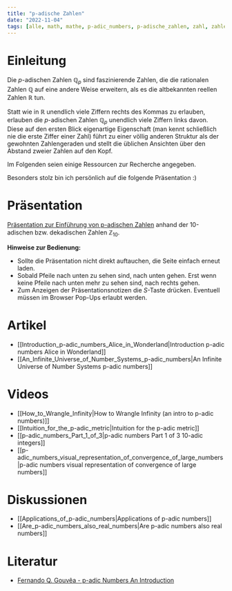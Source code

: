 ```yaml
---
title: "p-adische Zahlen"
date: "2022-11-04"
tags: [alle, math, mathe, p-adic_numbers, p-adische_zahlen, zahl, zahlentheorie, number_theory, reelle_zahlen, real_numbers, rational_numbers, rationale_zahlen, betrag, value, abstand, distance, video, präsentation, alice]
---
```


# Einleitung

Die $p$-adischen Zahlen $\mathbb{Q}_{p}$ sind faszinierende Zahlen, die die rationalen Zahlen $\mathbb{Q}$ auf eine andere Weise erweitern, als es die altbekannten reellen Zahlen $\mathbb{R}$ tun. 

Statt wie in $\mathbb{R}$ unendlich viele Ziffern rechts des Kommas zu erlauben, erlauben die $p$-adischen Zahlen $\mathbb{Q}_{p}$ unendlich viele Ziffern links davon. Diese auf den ersten Blick eigenartige Eigenschaft (man kennt schließlich nie die erste Ziffer einer Zahl) führt zu einer völlig anderen Struktur als der gewohnten Zahlengeraden und stellt die üblichen Ansichten über den Abstand zweier Zahlen auf den Kopf.

Im Folgenden seien einige Ressourcen zur Recherche angegeben. 

Besonders stolz bin ich persönlich auf die folgende Präsentation :)


# Präsentation

[Präsentation zur Einführung von p-adischen Zahlen](https://meistensmathe.de/Pr%C3%A4sentationen/Pr%C3%A4sentation_p-adische_Zahlen/index.html#/) anhand der 10-adischen bzw. dekadischen Zahlen $\mathbb{Z}_{10}$. 

**Hinweise zur Bedienung:**
- Sollte die Präsentation nicht direkt auftauchen, die Seite einfach erneut laden.
- Sobald Pfeile nach unten zu sehen sind, nach unten gehen. Erst wenn keine Pfeile nach unten mehr zu sehen sind, nach rechts gehen.
- Zum Anzeigen der Präsentationsnotizen die *S*-Taste drücken. Eventuell müssen im Browser Pop-Ups erlaubt werden. 

# Artikel

- [[Introduction_p-adic_numbers_Alice_in_Wonderland|Introduction p-adic numbers Alice in Wonderland]]
- [[An_Infinite_Universe_of_Number_Systems_p-adic_numbers|An Infinite Universe of Number Systems p-adic numbers]]

# Videos

- [[How_to_Wrangle_Infinity|How to Wrangle Infinity (an intro to p-adic numbers)]]
- [[Intuition_for_the_p-adic_metric|Intuition for the p-adic metric]]
- [[p-adic_numbers_Part_1_of_3|p-adic numbers Part 1 of 3 10-adic integers]]
- [[p-adic_numbers_visual_representation_of_convergence_of_large_numbers|p-adic numbers visual representation of convergence of large numbers]]

# Diskussionen

- [[Applications_of_p-adic_numbers|Applications of p-adic numbers]]
- [[Are_p-adic_numbers_also_real_numbers|Are p-adic numbers also real numbers]]

# Literatur

- [Fernando Q. Gouvêa - p-adic Numbers An Introduction](https://link.springer.com/book/10.1007/978-3-642-59058-0)